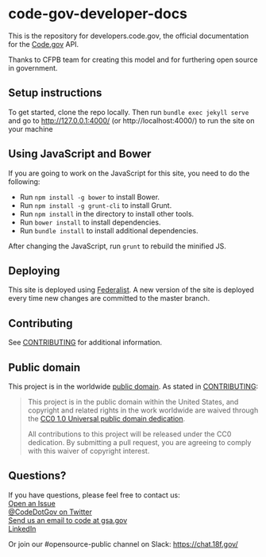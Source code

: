 # code-gov-developer-docs

This is the repository for developers.code.gov, the official documentation for the [Code.gov](https://code.gov/) API.

Thanks to CFPB team for creating this model and for furthering open source in government.

## Setup instructions

To get started, clone the repo locally. Then run `bundle exec jekyll serve` and go to http://127.0.0.1:4000/ (or http://localhost:4000/) to run the site on your machine

## Using JavaScript and Bower

If you are going to work on the JavaScript for this site, you need to do the following:

* Run `npm install -g bower` to install Bower.
* Run `npm install -g grunt-cli` to install Grunt.
* Run `npm install` in the directory to install other tools.
* Run `bower install` to install dependencies.
* Run `bundle install` to install additional dependencies. 

After changing the JavaScript, run `grunt` to rebuild the minified JS.

## Deploying

This site is deployed using [Federalist](https://federalist.18f.gov/). A new version of the site is deployed every time new changes are committed to the master branch.

## Contributing

See [CONTRIBUTING](CONTRIBUTING.md) for additional information.

## Public domain

This project is in the worldwide [public domain](LICENSE.md). As stated in [CONTRIBUTING](CONTRIBUTING.md):

> This project is in the public domain within the United States, and copyright and related rights in the work worldwide are waived through the [CC0 1.0 Universal public domain dedication](https://creativecommons.org/publicdomain/zero/1.0/).
>
> All contributions to this project will be released under the CC0 dedication. By submitting a pull request, you are agreeing to comply with this waiver of copyright interest.

## Questions?

If you have questions, please feel free to contact us:  
[Open an Issue](https://github.com/GSA/code-gov-developer-docs/issues)  
[@CodeDotGov on Twitter](https://twitter.com/codedotgov)  
[Send us an email to code at gsa.gov](mailto:code@gsa.gov)  
[LinkedIn](https://www.linkedin.com/company/code-gov?trk=company_home_typeahead_result)   

Or join our #opensource-public channel on Slack: https://chat.18f.gov/